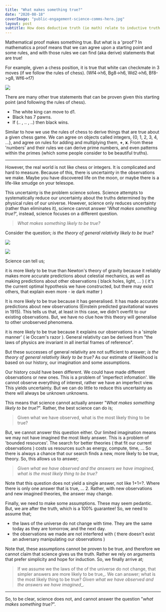 ```yaml
---
title: "What makes something true?"
date: "2020-08-18"
coverImage: "public-engagement-science-comms-hero.jpg"
layout: post
subtitle: How does deductive truth (ie math) relate to inductive truth (ie science)?
---
```


Mathematical proof makes something true. But what is a 'proof'? In mathematics a proof means that we can agree upon a starting point and some rules, and with those rules we can find (aka derive) statements that are true!

For example, given a chess position, it is true that white can checkmate in 3 moves (if we follow the rules of chess). (Wf4->h6, Bg8->h6, Wd2->h6, Bf8->g8, Wf6->f7)

![]({{site.baseurl}}/images/image.png)

There are many other true statements that can be proven given this starting point (and following the rules of chess).

- The white king can move to d1.
- Black has 7 pawns.
- If (.. , .. , ..) then black wins.

Similar to how we use the rules of chess to derive things that are true about a given chess game. We can agree on objects called integers, {0, 1, 2, 3, 4, ...}, and agree on rules for adding and multiplying them, **+**, **x**. From these 'numbers' and their rules we can derive prime numbers, and even patterns within the primes (which some people consider to be beautiful truths).

* * *

However, the real world is not like chess or integers. It is complicated and hard to measure. Because of this, there is uncertainty in the observations we make. Maybe you have discovered life on the moon, or maybe there is a life-like smudge on your telesope.

This uncertainty is the problem science solves. Science attempts to systematically reduce our uncertainty about the truths determined by the physical rules of our universe. However, science only reduces uncertainty (rather than eliminates it), science cannot answer '_What makes something true?_', instead, science focuses on a different question.

> _What makes something likely to be true?_

Consider the question; _is the theory of general relativity likely to be true?_

![]({{site.baseurl}}/images/einstein-s-theory-of-relativity.jpg)

![]({{site.baseurl}}/images/189-1896015_law-of-gravity-equation.png)

Science can tell us;

it is more likely to be true than Newton's theory of gravity because it reliably makes more accurate predictions about celestial mechanics, as well as making predictions about other observations ( black holes, light, ... ) ( it's the current optimal hypothesis we have constructed, but there may exist others, that explain even more - ie dark matter )

It is more likely to be true because it has generalised. It has made accurate predictions about new observations (Einstein predicted gravitational waves in 1915). This tells us that, at least in this case, we didn't overfit to our existing observations. But, we have no clue how this theory will generalise to other unobserved phenomena.

it is more likely to be true because it explains our observations in a 'simple manner' ( ie Occam's razor ). General relativity can be derived from "the laws of physics are invariant in all inertial frames of reference".

But these successes of general relativity are not sufficient to answer; _is the theory of general relativity likely to be true?_ As our estimate of likelihood is based on our history, our imagination and some assumptions.

Our history could have been different. We could have made different observations or new ones. This is a problem of 'imperfect infomation'. We cannot observe everything of interest, rather we have an imperfect view. This yields uncertainty. But we can do little to reduce this uncertainty as there will always be unknown unknowns.

This means that science cannot actually answer "_What makes something likely to be true?_". Rather, the best science can do is;

> Given what we have observed, what is the most likely thing to be true?

But, we cannot answer this question either. Our limited imagination means we may not have imagined the most likely answer. This is a problem of 'bounded resources'. The search for better theories ( that fit our current observations ) costs us resources such as energy, compute, time, ... So there is always a chance that our search finds a new, more likely to be true, theory. So, this allows us to answer;

> _Given what we have observed and the answers we have imagined, what is the most likely thing to be true?_

Note that this question does not yield a single answer, not like 1+1=?. Where there is only one answer that is true, ... 2. Rather, with new observations and new imagined theories, the answer may change.

Finally, we need to make some assumptions. These may seem pedantic. But, we are after the truth, which is a 100% guarantee! So, we need to assume that;

- the laws of the universe do not change with time. They are the same today as they are tomorrow, and the next day.
- the observations we made are not interfered with ( there doesn't exist an adversary manipulating our observations )

Note that, these assumptions cannot be proven to be true, and therefore we cannot claim that science gives us the truth. Rather we rely on arguments that prefer simplicity and hope for induction. So, we finally arrive at;

> If we assume we the laws of the of the universe do not change, that simpler answers are more likely to be true_. We can answer; what is the most likely thing to be true? _Given what we have observed and the answers we have imagined__.

* * *

So, to be clear, science does not, and cannot answer the question "_what makes something true?_".
